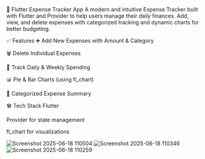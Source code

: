 💸 Flutter Expense Tracker App
A modern and intuitive Expense Tracker built with Flutter and Provider to help users manage their daily finances. Add, view, and delete expenses with categorized tracking and dynamic charts for better budgeting.

✅ Features
➕ Add New Expenses with Amount & Category

🗑️ Delete Individual Expenses

📅 Track Daily & Weekly Spending

📊 Pie & Bar Charts (using fl_chart)

🧾 Categorized Expense Summary

🛠️ Tech Stack
Flutter

Provider for state management

fl_chart for visualizations




![Screenshot 2025-06-18 110504](https://github.com/user-attachments/assets/b74aeefc-11e3-4ccd-8c3e-666a0aa5c746)
![Screenshot 2025-06-18 110346](https://github.com/user-attachments/assets/c848f70a-9e5c-47e8-bc75-d1c8b009c1de)
![Screenshot 2025-06-18 110259](https://github.com/user-attachments/assets/bebc221d-6292-47e5-bb45-8454e1d431a9)
